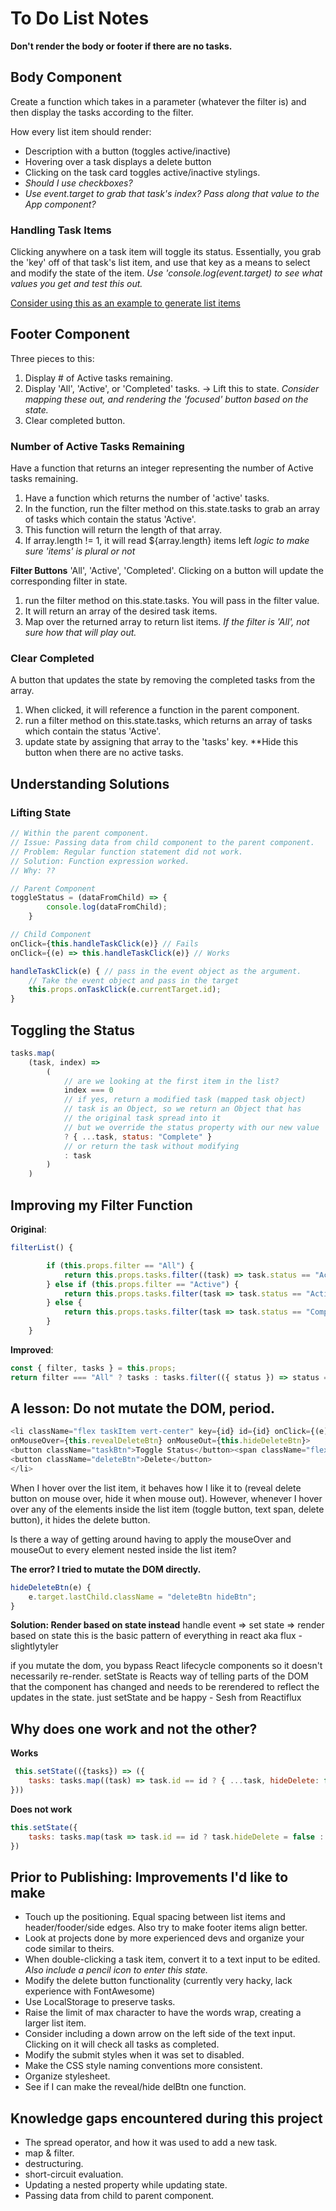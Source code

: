 # To Do List Notes

**Don't render the body or footer if there are no tasks.**

## Body Component

Create a function which takes in a parameter (whatever the filter is) and then display the tasks according to the filter.

How every list item should render:
* Description with a button (toggles active/inactive)
* Hovering over a task displays a delete button
* Clicking on the task card toggles active/inactive stylings.
* *Should I use checkboxes?*
* *Use event.target to grab that task's index? Pass along that value to the App component?*

### Handling Task Items
Clicking anywhere on a task item will toggle its status. Essentially, you grab the 'key' off of that task's list item, and use that key as a means to select and modify the state of the item.
*Use 'console.log(event.target) to see what values you get and test this out.*

[Consider using this as an example to generate list items](https://reactjs.org/docs/lists-and-keys.html#extracting-components-with-keys)

## Footer Component

Three pieces to this:
1. Display # of Active tasks remaining.
2. Display 'All', 'Active', or 'Completed' tasks. -> Lift this to state.
*Consider mapping these out, and rendering the 'focused' button based on the state.*
3. Clear completed button.

### Number of Active Tasks Remaining
Have a function that returns an integer representing the number of Active tasks remaining.

1. Have a function which returns the number of 'active' tasks.
2. In the function, run the filter method on this.state.tasks to grab an array of tasks which contain the status 'Active'.
3. This function will return the length of that array.
4. If array.length != 1, it will read ${array.length} items left *logic to make sure 'items' is plural or not*

**Filter Buttons**
'All', 'Active', 'Completed'. Clicking on a button will update the corresponding filter in state.

1. run the filter method on this.state.tasks. You will pass in the filter value. 
2. It will return an array of the desired task items.
3. Map over the returned array to return list items. 
*If the filter is 'All', not sure how that will play out.*

### Clear Completed
A button that updates the state by removing the completed tasks from the array.

1. When clicked, it will reference a function in the parent component.
2. run a filter method on this.state.tasks, which returns an array of tasks which contain the status 'Active'.
3. update state by assigning that array to the 'tasks' key.
**Hide this button when there are no active tasks.

## Understanding Solutions

### Lifting State
```javascript
// Within the parent component.
// Issue: Passing data from child component to the parent component.
// Problem: Regular function statement did not work.
// Solution: Function expression worked.
// Why: ??

// Parent Component
toggleStatus = (dataFromChild) => {
        console.log(dataFromChild);
    }

// Child Component
onClick={this.handleTaskClick(e)} // Fails
onClick={(e) => this.handleTaskClick(e)} // Works

handleTaskClick(e) { // pass in the event object as the argument.
    // Take the event object and pass in the target
    this.props.onTaskClick(e.currentTarget.id); 
}
```

## Toggling the Status

```javascript
tasks.map(
    (task, index) => 
        (
            // are we looking at the first item in the list?
            index === 0
            // if yes, return a modified task (mapped task object)
            // task is an Object, so we return an Object that has
            // the original task spread into it
            // but we override the status property with our new value
            ? { ...task, status: "Complete" }
            // or return the task without modifying
            : task
        )
    )
```

## Improving my Filter Function
**Original**:

```javascript
filterList() {

        if (this.props.filter == "All") {
            return this.props.tasks.filter((task) => task.status == "Active" || task.status == "Complete");    
        } else if (this.props.filter == "Active") {
            return this.props.tasks.filter(task => task.status == "Active");    
        } else {
            return this.props.tasks.filter(task => task.status == "Complete");    
        }
    }
```

**Improved**:
```javascript
const { filter, tasks } = this.props;
return filter === "All" ? tasks : tasks.filter(({ status }) => status === filter);
```

## A lesson: Do not mutate the DOM, period. 

```javascript
<li className="flex taskItem vert-center" key={id} id={id} onClick={(e) => this.handleTaskClick(e)} 
onMouseOver={this.revealDeleteBtn} onMouseOut={this.hideDeleteBtn}>
<button className="taskBtn">Toggle Status</button><span className="flex desc">{description}</span>
<button className="deleteBtn">Delete</button>
</li>
```

When I hover over the list item, it behaves how I like it to (reveal delete button on mouse over, hide it when mouse out). However, whenever I hover over any of the elements inside the list item (toggle button, text span, delete button), it hides the delete button.

Is there a way of getting around having to apply the mouseOver and mouseOut to every element nested inside the list item?

**The error? I tried to mutate the DOM directly.**
```javascript
hideDeleteBtn(e) { 
    e.target.lastChild.className = "deleteBtn hideBtn";
}
```

**Solution: Render based on state instead**
handle event => set state => render based on state
this is the basic pattern of everything in react
aka flux - slightlytyler

if you mutate the dom, you bypass React lifecycle components so it doesn't necessarily re-render. setState is Reacts way of telling parts of the DOM that the component has changed and needs to be rerendered to reflect the updates in the state.
just setState and be happy - Sesh from Reactiflux

## Why does one work and not the other?

**Works**
```javascript
 this.setState(({tasks}) => ({
    tasks: tasks.map((task) => task.id == id ? { ...task, hideDelete: false } : task ),
}))
```

**Does not work**
```javascript
this.setState({
    tasks: tasks.map(task => task.id == id ? task.hideDelete = false : task.hideDelete = true)
})
```

## Prior to Publishing: Improvements I'd like to make
* Touch up the positioning. Equal spacing between list items and header/fooder/side edges. Also try to make footer items align better.
* Look at projects done by more experienced devs and organize your code similar to theirs.
* When double-clicking a task item, convert it to a text input to be edited. *Also include a pencil icon to enter this state.*
* Modify the delete button functionality (currently very hacky, lack experience with FontAwesome)
* Use LocalStorage to preserve tasks.
* Raise the limit of max character to have the words wrap, creating a larger list item.
* Consider including a down arrow on the left side of the text input. Clicking on it will check all tasks as completed. 
* Modify the submit styles when it was set to disabled.
* Make the CSS style naming conventions more consistent.
* Organize stylesheet.
* See if I can make the reveal/hide delBtn one function.

## Knowledge gaps encountered during this project
* The spread operator, and how it was used to add a new task.
* map & filter.
* destructuring.
* short-circuit evaluation.
* Updating a nested property while updating state.
* Passing data from child to parent component.